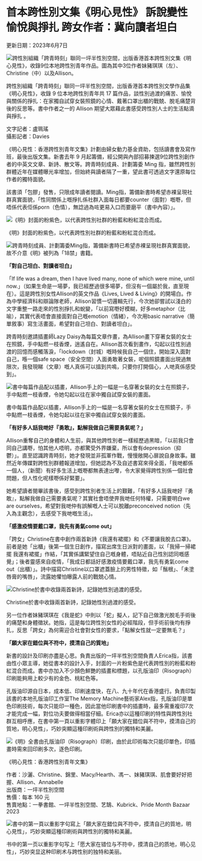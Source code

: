 # 首本跨性別文集《明心見性》 訴說變性愉悅與掙扎 跨女作者：冀向讀者坦白

更新日期：2023年6月7日

![跨性別組織「跨青時刻」聯同一坪半性別空間，出版香港首本跨性別文集《明心見性》，收錄9位本地跨性別青年作品。圖為其中3位作者妹豬琪琪（左）、Christine（中）以及Allison。](https://s.yimg.com/ny/api/res/1.2/9q5iel9SBAV7NmVt5ArQmQ--/YXBwaWQ9aGlnaGxhbmRlcjt3PTk2MDtoPTY4NTtjZj13ZWJw/https://s.yimg.com/os/creatr-uploaded-images/2023-06/4abbee70-05af-11ee-ac5f-622c9e457188)

跨性別組織「跨青時刻」聯同一坪半性別空間，出版香港首本跨性別文學作品集《明心見性》，收錄 9 位本地跨性別青年共 17 篇作品，談性別過渡的痛苦、愉悅與關係的掙扎：在家獨自試穿女裝照鏡的心情、戴著口罩出櫃的戰兢、脫毛痛楚背後的反思等。書中作者之一的 Allison 期望大眾藉此書感受跨性別人士的生活點滴與掙扎 。

文字記者：盧珮瑤  
攝影記者：Davies

《明心見性：香港跨性別青年文集》計劃由婦女動力基金資助，包括讀書會及寫作班，最後出版文集。新書去年 9 月起籌備，經公開與內部招募揀選9位跨性別創作者的中英文文章、新詩、散文等。跨青時刻成員、計劃籌委 Ming 指，雖然跨性別群體近年在媒體曝光率增加，但始終與讀者隔了一重，望此書可透過文字還原每位作者的獨特面貌。

該書須「包膠」發售，只限成年讀者閱讀。Ming指，籌備新書時希望赤裸呈現社群真實面貌，「性同關係上嘅掙扎係社群入面每日都要counter（面對）嘅嘢，但唔係代表佢係porn（色情），無諗過為咗更易入口而要磨平（書中內容）」。

![《明》封面的粉紫色，以代表跨性別社群的粉藍和粉紅混合而成。](https://s.yimg.com/ny/api/res/1.2/yZkTmajbuifxeyxD6SPXFw--/YXBwaWQ9aGlnaGxhbmRlcjt3PTk2MDtjZj13ZWJw/https://s.yimg.com/os/creatr-uploaded-images/2023-06/4abba051-05af-11ee-bfdf-77a3e5b13a1d)

《明》封面的粉紫色，以代表跨性別社群的粉藍和粉紅混合而成。

![跨青時刻成員、計劃籌委Ming指，籌備新書時已希望赤裸呈現社群真實面貌，故不介意《明》被列為「18禁」書籍。](https://s.yimg.com/ny/api/res/1.2/uLGy0rVBfy5VdMModtY0GQ--/YXBwaWQ9aGlnaGxhbmRlcjt3PTk2MDtjZj13ZWJw/https://s.yimg.com/os/creatr-uploaded-images/2023-06/4abc1580-05af-11ee-bb7a-3961ad54c219)

**「對自己坦白、對讀者坦白」**

「If life was a dream, then I have lived many, none of which were mine, until now.」（如果生命是一場夢，我已經歷過很多場夢，但沒有一個屬於我，直至現在）。這是跨性別女性Allison的英文作品《Lives, Lived & Living》的開場白。作為中學經濟科和辯論隊老師，Allison習慣一切邏輯先行，今次她卻嘗試以淺白的文字重整一路走來的性別掙扎和蛻變，「以前寫嘢好模糊，好多metaphor（比喻），其實代表唔會直接面對自己嘅emotion（情緒），今次用basic narrative（簡單敘事）寫生活畫面，希望對自己坦白、對讀者坦白」。

跨青時刻邀請插畫師Lazy Daisy為每篇文章作畫，為Allison畫下穿著女裝的女士在照鏡，手中點燃一枝香煙，逍遙自在。Allison首次看到畫作，勾起以往性別過渡的回憶而感觸落淚，「lockdown（封城）嘅時候我自己一個住，開始深入面對自己，喺一個safe space（安全空間）入面勇敢著女裝，呢個照鏡畫面出現過無限次，我發現睇（文章）嘅人真係可以搵到共鳴，只要你打開個心，人哋真係感受到」。

![書中每篇作品配以插畫，Allison手上的一幅是一名穿著女裝的女士在照鏡子，手中點燃一枝香煙，令她勾起以往在家中獨自試穿女裝的畫面。](https://s.yimg.com/ny/api/res/1.2/t.sTrWsMU7qg3nJH2bzuqw--/YXBwaWQ9aGlnaGxhbmRlcjt3PTk2MDtjZj13ZWJw/https://s.yimg.com/os/creatr-uploaded-images/2023-06/4abba050-05af-11ee-bcfd-b68ba30ffdf2)

書中每篇作品配以插畫，Allison手上的一幅是一名穿著女裝的女士在照鏡子，手中點燃一枝香煙，令她勾起以往在家中獨自試穿女裝的畫面。

**「有好多人話我哋好『勇敢』，點解我做自己需要勇氣呢？」**

Allison重奪自己的身體和人生前，與其他跨性別者一樣經歷過黑暗，「以前我只會同自己講嘢，怕其他人唔明，亦都驚受外界嫌棄，所以會有depression（抑鬱）」。直至認識跨青時刻，她才發現並非孤軍作戰，慢慢敞開心扉說自身故事。雖然近年傳媒對跨性別群體報道增加，但她認為不及自述書寫來得全面，「我哋都係一個人，（新聞）有好多生活上嘅嘢都無表達出嚟，令大家覺得跨性別係一個社會問題，但人性化呢樣嘢係好緊要」。

她希望讀者閱畢該書後，感受到跨性別者生活上的艱難，「有好多人話我哋好『勇敢』，點解我做自己需要勇氣呢？其實社會唔使畀我哋任何特權，只需要明白we are ourselves，希望對我哋仲有誤解嘅人士可以脫離preconceived notion（先入為主觀念），去感受下我哋嘅生活」。

**「感激疫情要戴口罩，我先有勇氣come out」**

「跨女」Christine在書中創作兩首新詩《我還有裙擺》和《不要讓我脫去口罩》。前者是她「出櫃」後第一個生日創作，描寫出席生日派對的畫面，以「我掃一掃裙擺 我還有裙擺」作結，「其實係講緊望住自己嘅身體，唔貼近自己性別認同嘅感覺」；後者靈感來自疫情，「我成日都話好感激疫情要戴口罩，我先有勇氣come out（出櫃）」。詩中描寫Christine以口罩遮蓋臉上的男性特徵，如「鬚根」、「未塗唇膏的嘴唇」，流露她懼怕曝露人前的戰兢心情。

![Christine於書中收錄兩首新詩，記錄她性別過渡的感受。](https://s.yimg.com/ny/api/res/1.2/ZFOWlMvcX28VAL1DRuXGpw--/YXBwaWQ9aGlnaGxhbmRlcjt3PTk2MDtjZj13ZWJw/https://s.yimg.com/os/creatr-uploaded-images/2023-06/4abbc760-05af-11ee-bfaa-43acc4fe97a4)

Christine於書中收錄兩首新詩，記錄她性別過渡的感受。

另一位作者妹豬琪琪在《我是蛇》中則以「蛇」擬人，記下自己做激光脫毛手術後的痛楚和身體徵狀。她指，這是每位跨性別女性的必經階段，但手術前後均有掙扎，反思「跨女」為何需迎合社會對女性的要求，「點解女性就一定要無毛？」

**「願大家在錯位與不符中，摸清自己的質地」**

新書的設計及印刷亦盡是心思。負責出版的一坪半性別空間負責人Erica指，該書由性小眾主導，她從書本的設計入手，封面的一片粉紫色是代表跨性別的粉藍和粉紅混合而成。書中亦加入不少顏色鮮艷的插畫和標題，以孔版油印（Risograph）印刷能夠用上較少有的金色、桃紅色等。

孔版油印源自日本，成本低、印刷速度快，在八、九十年代在香港盛行。負責印製該書的本地孔版油印工作室The Memory Machine藝術家Alex指，孔版油印是單色印刷技術，每次只能印一種色，因此當他印刷書中的插畫時，最多需重複印7次才能完成一幅，對位功夫要做得相當仔細。Erica亦以這種印刷的特性與跨性別社群互相呼應，在書中第一頁以重影字體印上「願大家在錯位與不符中，摸清自己的質地，明心見性」，巧妙突顯這種印刷術與跨性別的獨特和美麗。

![《明》全書由孔版油印（Risograph）印刷，由於此印術每次只能印單色，印插畫時需來回印刷多次，逐色印刷。](https://s.yimg.com/ny/api/res/1.2/rw01C764EhHYeHCl2oJ10A--/YXBwaWQ9aGlnaGxhbmRlcjt3PTk2MDtjZj13ZWJw/https://s.yimg.com/os/creatr-uploaded-images/2023-06/4a682920-05af-11ee-a8ed-be2ff5abf8b9)

《明心見性：香港跨性別青年文集》

作者：沙灑、Christine、錦里、Macy/Hearth、馮一、妹豬琪琪、肌會要好好把握、Allison、Annabelle  
出版商：一坪半性別空間  
售價：每本 160 元  
售賣地點：一拳書館、一坪半性別空間、艺鵠、Kubrick、Pride Month Bazaar 2023

![書中的第一頁以重影字句寫上「願大家在錯位與不符中，摸清自己的質地，明心見性」，巧妙突顯這種印刷術與跨性別的獨特和美麗。](https://s.yimg.com/ny/api/res/1.2/9P9Hn8mtq_m05RasXCFxpg--/YXBwaWQ9aGlnaGxhbmRlcjt3PTk2MDtjZj13ZWJw/https://s.yimg.com/os/creatr-uploaded-images/2023-06/4abc1581-05af-11ee-99b9-a98865614f4d)

书中的第一页以重影字句写上「愿大家在错位与不符中，摸清自己的质地，明心见性」，巧妙突显这种印刷术与跨性别的独特和美丽。